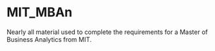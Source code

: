 # MIT_MBAn
Nearly all material used to complete the requirements for a Master of Business Analytics from MIT. 

